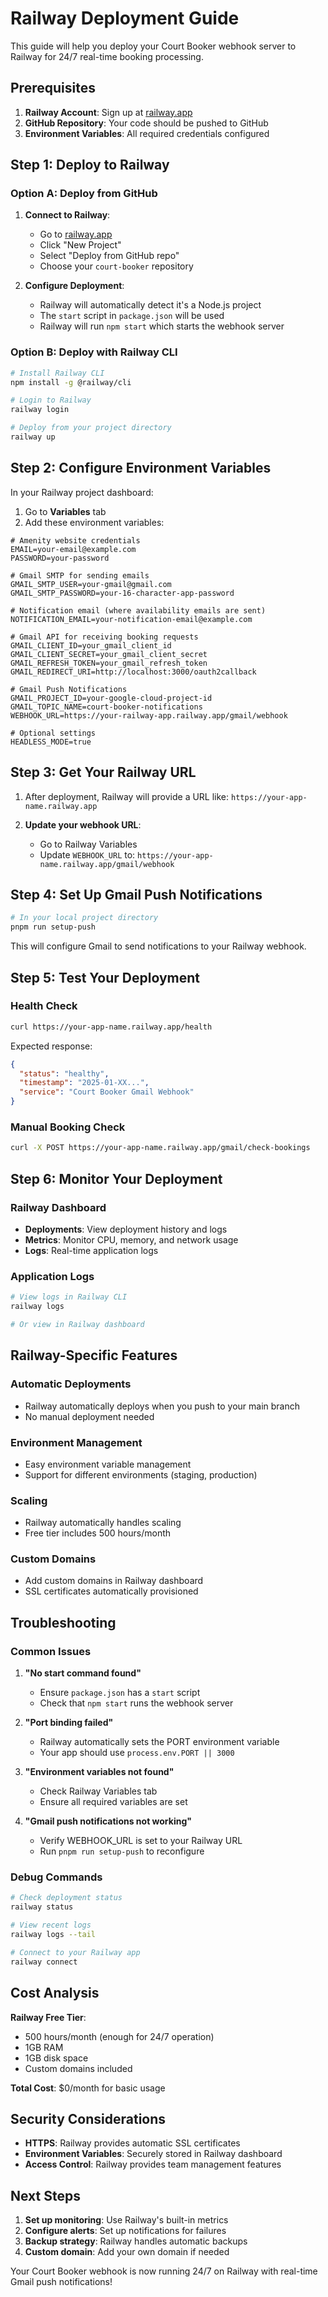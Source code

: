 # Railway Deployment Guide

This guide will help you deploy your Court Booker webhook server to Railway for 24/7 real-time booking processing.

## Prerequisites

1. **Railway Account**: Sign up at [railway.app](https://railway.app)
2. **GitHub Repository**: Your code should be pushed to GitHub
3. **Environment Variables**: All required credentials configured

## Step 1: Deploy to Railway

### Option A: Deploy from GitHub

1. **Connect to Railway**:
   - Go to [railway.app](https://railway.app)
   - Click "New Project"
   - Select "Deploy from GitHub repo"
   - Choose your `court-booker` repository

2. **Configure Deployment**:
   - Railway will automatically detect it's a Node.js project
   - The `start` script in `package.json` will be used
   - Railway will run `npm start` which starts the webhook server

### Option B: Deploy with Railway CLI

```bash
# Install Railway CLI
npm install -g @railway/cli

# Login to Railway
railway login

# Deploy from your project directory
railway up
```

## Step 2: Configure Environment Variables

In your Railway project dashboard:

1. Go to **Variables** tab
2. Add these environment variables:

```env
# Amenity website credentials
EMAIL=your-email@example.com
PASSWORD=your-password

# Gmail SMTP for sending emails
GMAIL_SMTP_USER=your-gmail@gmail.com
GMAIL_SMTP_PASSWORD=your-16-character-app-password

# Notification email (where availability emails are sent)
NOTIFICATION_EMAIL=your-notification-email@example.com

# Gmail API for receiving booking requests
GMAIL_CLIENT_ID=your_gmail_client_id
GMAIL_CLIENT_SECRET=your_gmail_client_secret
GMAIL_REFRESH_TOKEN=your_gmail_refresh_token
GMAIL_REDIRECT_URI=http://localhost:3000/oauth2callback

# Gmail Push Notifications
GMAIL_PROJECT_ID=your-google-cloud-project-id
GMAIL_TOPIC_NAME=court-booker-notifications
WEBHOOK_URL=https://your-railway-app.railway.app/gmail/webhook

# Optional settings
HEADLESS_MODE=true
```

## Step 3: Get Your Railway URL

1. After deployment, Railway will provide a URL like:
   `https://your-app-name.railway.app`

2. **Update your webhook URL**:
   - Go to Railway Variables
   - Update `WEBHOOK_URL` to: `https://your-app-name.railway.app/gmail/webhook`

## Step 4: Set Up Gmail Push Notifications

```bash
# In your local project directory
pnpm run setup-push
```

This will configure Gmail to send notifications to your Railway webhook.

## Step 5: Test Your Deployment

### Health Check
```bash
curl https://your-app-name.railway.app/health
```

Expected response:
```json
{
  "status": "healthy",
  "timestamp": "2025-01-XX...",
  "service": "Court Booker Gmail Webhook"
}
```

### Manual Booking Check
```bash
curl -X POST https://your-app-name.railway.app/gmail/check-bookings
```

## Step 6: Monitor Your Deployment

### Railway Dashboard
- **Deployments**: View deployment history and logs
- **Metrics**: Monitor CPU, memory, and network usage
- **Logs**: Real-time application logs

### Application Logs
```bash
# View logs in Railway CLI
railway logs

# Or view in Railway dashboard
```

## Railway-Specific Features

### Automatic Deployments
- Railway automatically deploys when you push to your main branch
- No manual deployment needed

### Environment Management
- Easy environment variable management
- Support for different environments (staging, production)

### Scaling
- Railway automatically handles scaling
- Free tier includes 500 hours/month

### Custom Domains
- Add custom domains in Railway dashboard
- SSL certificates automatically provisioned

## Troubleshooting

### Common Issues

1. **"No start command found"**
   - Ensure `package.json` has a `start` script
   - Check that `npm start` runs the webhook server

2. **"Port binding failed"**
   - Railway automatically sets the PORT environment variable
   - Your app should use `process.env.PORT || 3000`

3. **"Environment variables not found"**
   - Check Railway Variables tab
   - Ensure all required variables are set

4. **"Gmail push notifications not working"**
   - Verify WEBHOOK_URL is set to your Railway URL
   - Run `pnpm run setup-push` to reconfigure

### Debug Commands

```bash
# Check deployment status
railway status

# View recent logs
railway logs --tail

# Connect to your Railway app
railway connect
```

## Cost Analysis

**Railway Free Tier**:
- 500 hours/month (enough for 24/7 operation)
- 1GB RAM
- 1GB disk space
- Custom domains included

**Total Cost**: $0/month for basic usage

## Security Considerations

- **HTTPS**: Railway provides automatic SSL certificates
- **Environment Variables**: Securely stored in Railway dashboard
- **Access Control**: Railway provides team management features

## Next Steps

1. **Set up monitoring**: Use Railway's built-in metrics
2. **Configure alerts**: Set up notifications for failures
3. **Backup strategy**: Railway handles automatic backups
4. **Custom domain**: Add your own domain if needed

Your Court Booker webhook is now running 24/7 on Railway with real-time Gmail push notifications!
